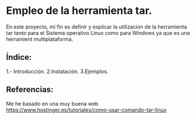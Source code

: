 #  Empleo de la herramienta tar.
En este proyecto, mi fin es definir y explicar la utilizacion de la herramienta tar tanto para el Sistema operativo Linux como para Windows ya que es una herramient multiplataforma.

## Índice:
1.- Introducción.
2.Instalación.
3.Ejemplos.

## Referencias:
Me he basado en una muy buena web  https://www.hostinger.es/tutoriales/como-usar-comando-tar-linux
